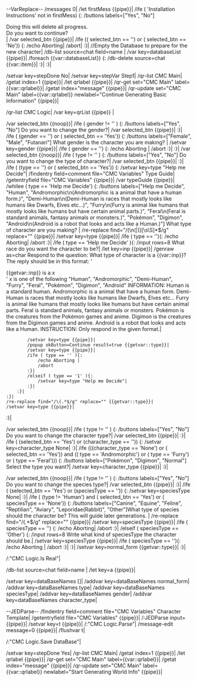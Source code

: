 --VarReplace--
/messages 0|
/let firstMess {{pipe}}|
/ife ( 'Installation Instructions' not in firstMess) {:
	/buttons labels=["Yes", "No"] <div>Doing this will delete all progress.</div><div>Do you want to continue?</div>|
	/var selected_btn {{pipe}}|
	/ife (( selected_btn == '') or ( selected_btn == 'No')) {:
		/echo Aborting|
		/abort|
	:}|
	//Empty the Database to prepare for the new character|
	/db-list source=chat field=name |
	/var key=databaseList {{pipe}}|
	/foreach {{var::databaseList}} {:
		/db-delete source=chat {{var::item}}|
	:}|
:}|

/setvar key=stepDone No|
/setvar key=stepVar Step1|
/qr-list CMC Main|
/getat index=1 {{pipe}}|
/let qrlabel {{pipe}}|
/qr-get set="CMC Main" label={{var::qrlabel}}|
/getat index="message" {{pipe}}|
/qr-update set="CMC Main" label={{var::qrlabel}} newlabel="Continue Generating Basic Information" {{pipe}}|

/qr-list CMC Logic|
/var key=qrList {{pipe}} |

/var selected_btn {{noop}}|
/ife ( gender != '' ) {:
	/buttons labels=["Yes", "No"] Do you want to change the gender?|
	/var selected_btn {{pipe}}|
:}|
/ife ( (gender == '') or ( selected_btn == 'Yes')) {:
	/buttons labels=["Female", "Male", "Futanari"] What gender is the character you are making? |
	/setvar key=gender {{pipe}}|
	/ife ( gender == '') {:
		/echo Aborting |
		/abort
	:}|
:}|
/var selected_btn {{noop}}|
/ife ( type != '' ) {:
	/buttons labels=["Yes", "No"] Do you want to change the type of character?|
	/var selected_btn {{pipe}}|
:}|
/ife ( (type == '') or ( selected_btn == 'Yes')) {:
	/setvar key=type "Help me Decide"|
	/findentry field=comment file="CMC Variables" Type Guide|
	/getentryfield file="CMC Variables" {{pipe}}| 
	/var typeGuide {{pipe}}|
	/whilee ( type == 'Help me Decide') {:
		/buttons labels=["Help me Decide", "Human", "Andromorphic\n(Andromorphic is a animal that have a human form.)", "Demi-Human\n(Demi-Human is races that mostly looks like humans like Dwarfs, Elves etc...)", "Furry\n(Furry is animal like humans that mostly looks like humans but have certain animal parts.)", "Feral\n(Feral is standard animals, fantasy animals or monsters.)", "Pokémon", "Digimon", "Android\n(Android is a robot that looks and acts like a Human.)"] What type of character are you making? |
		/re-replace find="/(\n\(\|\()[\s\S]*$/g" replace="" {{pipe}}|
		/setvar key=type {{pipe}}|
		/ife ( type == ''){:
			/echo Aborting|
			/abort
		:}|
		/ife ( type == 'Help me Decide' ){:
			/input rows=8 What race do you want the character to be?|
			/let key=inp {{pipe}}|
			/genraw as=char Respond to the question: What type of character is a {{var::inp}}?
The reply should be in this format:
'<div>{{getvar::inp}} is a x</div>'
x is one of the following "Human", "Andromorphic", "Demi-Human", "Furry", "Feral", "Pokémon", "Digimon", "Android"
INFORMATION: 
Human is a standard human.
Andromorphic is a animal that have a human form.
Demi-Human is races that mostly looks like humans like Dwarfs, Elves etc...
Furry is animal like humans that mostly looks like humans but have certain animal parts.
Feral is standard animals, fantasy animals or monsters.
Pokémon is the creatures from the Pokémon games and anime.
Digimon is the creatures from the Digimon games and anime.
Android is a robot that looks and acts like a Human.
INSTRUCTION: Only respond in the given format.|

			/setvar key=type {{pipe}}|
			/popup okButton=Continue result=true {{getvar::type}}|
			/setvar key=type {{pipe}}|
			/ife ( type == '' ){:
				/echo Aborting |
				/abort
			:}|
			/elseif ( type == '1' ){:
				/setvar key=type "Help me Decide"|
			:}|
		:}|
	:}|
	/re-replace find="/\(.*$/g" replace="" {{getvar::type}}|
	/setvar key=type {{pipe}}|
:}|



/var selected_btn {{noop}}|
/ife ( type != '' ) {:
	/buttons labels=["Yes", "No"] Do you want to change the character type?|
	/var selected_btn {{pipe}}|
:}|
/ife ( (selected_btn == 'Yes') or (character_type == '')) {:
	/setvar key=character_type None|
:}|
/ife (((character_type == 'None') or ( selected_btn == 'Yes')) and (( type == 'Andromorphic') or ( type == 'Furry')  or ( type == 'Feral'))) {:
	/buttons labels=["Pokémon", "Digimon", "Normal"] Select the type you want?|
	/setvar key=character_type {{pipe}}|
:}|

/var selected_btn {{noop}}|
/ife ( type != '' ) {:
	/buttons labels=["Yes", "No"] Do you want to change the species type?|
	/var selected_btn {{pipe}}|
:}|
/ife ( (selected_btn == 'Yes') or (speciesType == '')) {:
	/setvar key=speciesType None|
:}|
/ife ( (type != 'Human') and ( selected_btn == 'Yes') or ( speciesType == 'None')) {:
	/buttons labels=["Canine", "Equine", "Feline", "Reptilian", "Aviary", "Leporidae(Rabbit)", "Other"]What type of species should the character be? This will guide later generations. |
	/re-replace find="/\(.*$/g" replace="" {{pipe}}|
	/setvar key=speciesType {{pipe}}|
	/ife ( speciesType == '') {:
		/echo Aborting|
		/abort
	:}|
	/elseif ( speciesType == 'Other') {:
		/input rows=8 Write what kind of speciesType the character should be.|
		/setvar key=speciesType {{pipe}}|
		/ife ( speciesType == ''){:
			/echo Aborting |
			/abort
		:}|
	:}|
	/setvar key=normal_form {{getvar::type}}|
:}|


/:"CMC Logic.Is Real"|

/db-list source=chat field=name |
/let key=a {{pipe}}|

/setvar key=dataBaseNames []|
/addvar key=dataBaseNames normal_form|
/addvar key=dataBaseNames type|
/addvar key=dataBaseNames speciesType|
/addvar key=dataBaseNames gender|
/addvar key=dataBaseNames character_type|

--JEDParse--
/findentry field=comment file="CMC Variables" Character Template|
/getentryfield file="CMC Variables" {{pipe}}|
/:JEDParse input={{pipe}}|
/setvar key=t {{pipe}}|
/:"CMC Logic.Parse"|
/message-edit message=0 {{pipe}}|
/flushvar t|

/:"CMC Logic.Save DataBase"|

/setvar key=stepDone Yes|
/qr-list CMC Main|
/getat index=1 {{pipe}}|
/let qrlabel {{pipe}}|
/qr-get set="CMC Main" label={{var::qrlabel}}|
/getat index="message" {{pipe}}|
/qr-update set="CMC Main" label={{var::qrlabel}} newlabel="Start Generating World Info" {{pipe}}|